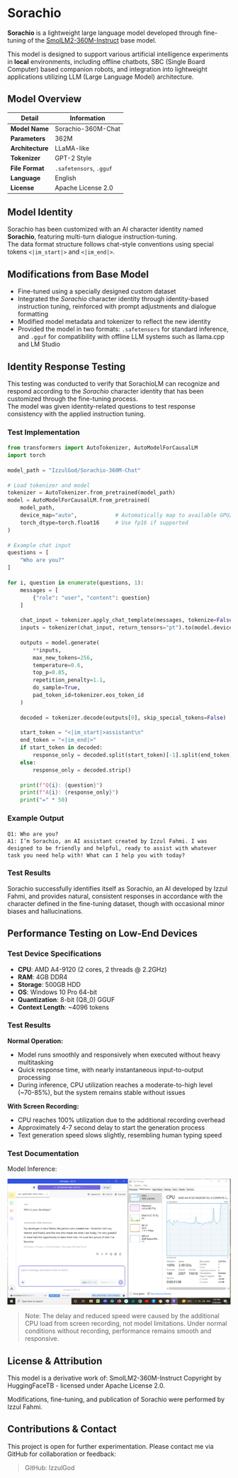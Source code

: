# Sorachio

**Sorachio** is a lightweight large language model developed through fine-tuning of the [SmolLM2-360M-Instruct](https://huggingface.co/HuggingFaceTB/SmolLM2-360M-Instruct) base model.

This model is designed to support various artificial intelligence experiments in **local** environments, including offline chatbots, SBC (Single Board Computer) based companion robots, and integration into lightweight applications utilizing LLM (Large Language Model) architecture.

## Model Overview

| **Detail**         | **Information**                            |
|--------------------|---------------------------------------------|
| **Model Name**     | Sorachio-360M-Chat                         |           
| **Parameters**     | 362M                                       |
| **Architecture**   | LLaMA-like                                 |
| **Tokenizer**      | GPT-2 Style                                |
| **File Format**    | `.safetensors`, `.gguf`                    |
| **Language**       | English                                    |
| **License**        | Apache License 2.0                         |

## Model Identity

Sorachio has been customized with an AI character identity named **Sorachio**, featuring multi-turn dialogue instruction-tuning.  
The data format structure follows chat-style conventions using special tokens `<|im_start|>` and `<|im_end|>`.

## Modifications from Base Model

- Fine-tuned using a specially designed custom dataset
- Integrated the *Sorachio* character identity through identity-based instruction tuning, reinforced with prompt adjustments and dialogue formatting
- Modified model metadata and tokenizer to reflect the new identity
- Provided the model in two formats: `.safetensors` for standard inference, and `.gguf` for compatibility with offline LLM systems such as llama.cpp and LM Studio

## Identity Response Testing

This testing was conducted to verify that SorachioLM can recognize and respond according to the *Sorachio* character identity that has been customized through the fine-tuning process.  
The model was given identity-related questions to test response consistency with the applied instruction tuning.

### Test Implementation


```python
from transformers import AutoTokenizer, AutoModelForCausalLM
import torch

model_path = "IzzulGod/Sorachio-360M-Chat"

# Load tokenizer and model
tokenizer = AutoTokenizer.from_pretrained(model_path)
model = AutoModelForCausalLM.from_pretrained(
    model_path,
    device_map="auto",            # Automatically map to available GPU/CPU
    torch_dtype=torch.float16     # Use fp16 if supported
)

# Example chat input
questions = [
    "Who are you?"
]

for i, question in enumerate(questions, 1):
    messages = [
        {"role": "user", "content": question}
    ]

    chat_input = tokenizer.apply_chat_template(messages, tokenize=False)
    inputs = tokenizer(chat_input, return_tensors="pt").to(model.device)

    outputs = model.generate(
        **inputs,
        max_new_tokens=256,
        temperature=0.6,
        top_p=0.85,
        repetition_penalty=1.1,
        do_sample=True,
        pad_token_id=tokenizer.eos_token_id
    )

    decoded = tokenizer.decode(outputs[0], skip_special_tokens=False)

    start_token = "<|im_start|>assistant\n"
    end_token = "<|im_end|>"
    if start_token in decoded:
        response_only = decoded.split(start_token)[-1].split(end_token)[0].strip()
    else:
        response_only = decoded.strip()

    print(f"Q{i}: {question}")
    print(f"A{i}: {response_only}")
    print("=" * 50)
```


### Example Output

```
Q1: Who are you?
A1: I’m Sorachio, an AI assistant created by Izzul Fahmi. I was designed to be friendly and helpful, ready to assist with whatever task you need help with! What can I help you with today?
```


### Test Results

Sorachio successfully identifies itself as Sorachio, an AI developed by Izzul Fahmi, and provides natural, consistent responses in accordance with the character defined in the fine-tuning dataset, though with occasional minor biases and hallucinations.

## Performance Testing on Low-End Devices

### Test Device Specifications

- **CPU**: AMD A4-9120 (2 cores, 2 threads @ 2.2GHz)
- **RAM**: 4GB DDR4
- **Storage**: 500GB HDD
- **OS**: Windows 10 Pro 64-bit
- **Quantization**: 8-bit (Q8_0) GGUF
- **Context Length**: ~4096 tokens

### Test Results

**Normal Operation:**
- Model runs smoothly and responsively when executed without heavy multitasking
- Quick response time, with nearly instantaneous input-to-output processing
- During inference, CPU utilization reaches a moderate-to-high level (~70-85%), but the system remains stable without issues

**With Screen Recording:**
- CPU reaches 100% utilization due to the additional recording overhead
- Approximately 4-7 second delay to start the generation process
- Text generation speed slows slightly, resembling human typing speed

### Test Documentation

Model Inference:

![Inference Screenshot](assets/sorachio-inference-ss.png)

> Note: The delay and reduced speed were caused by the additional CPU load from screen recording, not model limitations. Under normal conditions without recording, performance remains smooth and responsive.

## License & Attribution

This model is a derivative work of:
SmolLM2-360M-Instruct
Copyright by HuggingFaceTB - licensed under Apache License 2.0.

Modifications, fine-tuning, and publication of Sorachio were performed by Izzul Fahmi.

## Contributions & Contact

This project is open for further experimentation.
Please contact me via GitHub for collaboration or feedback:

> GitHub: IzzulGod
